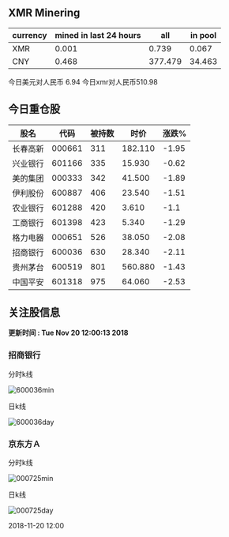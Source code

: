 ## XMR Minering

|currency|mined in last 24 hours|all|in pool|
|---|---|---|---|
|XMR|0.001|0.739|0.067|
|CNY|0.468|377.479|34.463|

今日美元对人民币 6.94	今日xmr对人民币510.98


## 今日重仓股 

|股名|代码|被持数|时价|涨跌%|
|---|---|---|---|---|
|长春高新|000661|311|182.110|-1.95|
|兴业银行|601166|335|15.930|-0.62|
|美的集团|000333|342|41.500|-1.89|
|伊利股份|600887|406|23.540|-1.51|
|农业银行|601288|420|3.610|-1.1|
|工商银行|601398|423|5.340|-1.29|
|格力电器|000651|526|38.050|-2.08|
|招商银行|600036|630|28.340|-2.11|
|贵州茅台|600519|801|560.880|-1.43|
|中国平安|601318|975|64.060|-2.53|

## 关注股信息
**更新时间 : Tue Nov 20 12:00:13 2018**
### 招商银行 
分时k线

![600036min](http://image.sinajs.cn/newchart/min/n/sh600036.gif)

日k线

![600036day](http://image.sinajs.cn/newchart/daily/n/sh600036.gif)

### 京东方Ａ 
分时k线

![000725min](http://image.sinajs.cn/newchart/min/n/sz000725.gif)

日k线

![000725day](http://image.sinajs.cn/newchart/daily/n/sz000725.gif)

2018-11-20 12:00